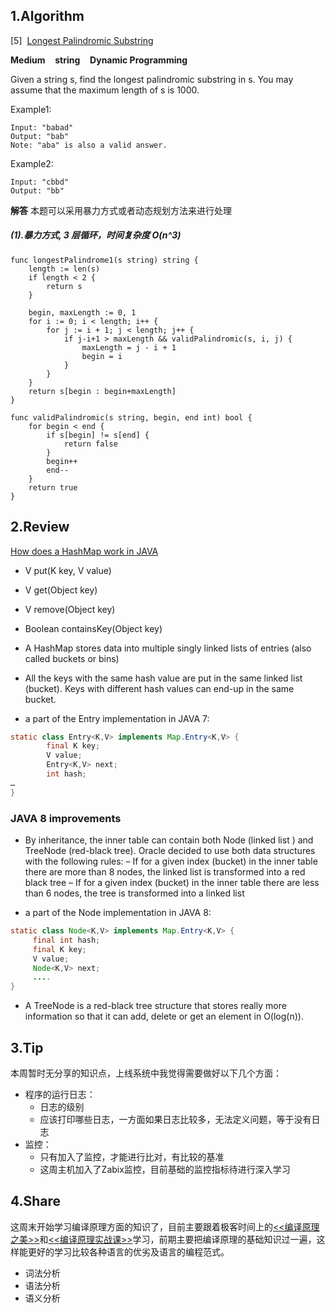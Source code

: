 ## 1.Algorithm

[5]&nbsp;&nbsp;[Longest Palindromic Substring](https://leetcode.com/problems/longest-palindromic-substring/description/)

**Medium** &nbsp;&nbsp; **string** &nbsp;&nbsp; **Dynamic Programming**

Given a string s, find the longest palindromic substring in s. You may
assume that the maximum length of s is 1000.

Example1:

```
Input: "babad"
Output: "bab"
Note: "aba" is also a valid answer.
```

Example2:

```
Input: "cbbd"
Output: "bb"
```

**解答**
本题可以采用暴力方式或者动态规划方法来进行处理

##### (1).暴力方式, 3 层循环，时间复杂度 O(n^3)

```golang
func longestPalindrome1(s string) string {
	length := len(s)
	if length < 2 {
		return s
	}

	begin, maxLength := 0, 1
	for i := 0; i < length; i++ {
		for j := i + 1; j < length; j++ {
			if j-i+1 > maxLength && validPalindromic(s, i, j) {
				maxLength = j - i + 1
				begin = i
			}
		}
	}
	return s[begin : begin+maxLength]
}

func validPalindromic(s string, begin, end int) bool {
	for begin < end {
		if s[begin] != s[end] {
			return false
		}
		begin++
		end--
	}
	return true
}
```

## 2.Review
[How does a HashMap work in JAVA](http://coding-geek.com/how-does-a-hashmap-work-in-java/)

* V put(K key, V value)
* V get(Object key)
* V remove(Object key)
* Boolean containsKey(Object key)

* A HashMap stores data into multiple singly linked lists of entries (also called buckets or bins)
* All the keys with the same hash value are put in the same linked list (bucket). Keys with different hash values can end-up in the same bucket.

* a part of the Entry implementation in JAVA 7:

```java
static class Entry<K,V> implements Map.Entry<K,V> {
        final K key;
        V value;
        Entry<K,V> next;
        int hash;
…
}
```

### JAVA 8 improvements

* By inheritance, the inner table can contain both Node (linked list ) and TreeNode (red-black tree). Oracle decided to use both data structures with the following rules:
– If for a given index (bucket) in the inner table there are more than 8 nodes, the linked list is transformed into a red black tree
– If for a given index (bucket) in the inner table there are less than 6 nodes, the tree is transformed into a linked list

* a part of the Node implementation in JAVA 8:

```java
static class Node<K,V> implements Map.Entry<K,V> {
     final int hash;
     final K key;
     V value;
     Node<K,V> next;
     ....
}
```

* A TreeNode is a red-black tree structure that stores really more information so that it can add, delete or get an element in O(log(n)).

## 3.Tip

本周暂时无分享的知识点，上线系统中我觉得需要做好以下几个方面：
* 程序的运行日志：
  * 日志的级别
  * 应该打印哪些日志，一方面如果日志比较多，无法定义问题，等于没有日志
* 监控：
  * 只有加入了监控，才能进行比对，有比较的基准
  * 这周主机加入了Zabix监控，目前基础的监控指标待进行深入学习

## 4.Share

这周末开始学习编译原理方面的知识了，目前主要跟着极客时间上的[<<编译原理之美>>](https://time.geekbang.org/column/intro/100034101)和[<<编译原理实战课>>](https://time.geekbang.org/column/intro/100052801)学习，前期主要把编译原理的基础知识过一遍，这样能更好的学习比较各种语言的优劣及语言的编程范式。

* 词法分析
* 语法分析
* 语义分析